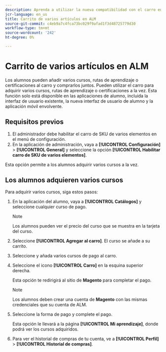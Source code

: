 ```yaml
---
description: Aprenda a utilizar la nueva compatibilidad con el carro en ALM para comprar varios SKU.
jcr-language: en_us
title: Carrito de varios artículos en ALM
source-git-commit: c4eb9a7c4fca73bc029f9afad1f3d48725779d30
workflow-type: tm+mt
source-wordcount: '242'
ht-degree: 0%

---
```



# Carrito de varios artículos en ALM

Los alumnos pueden añadir varios cursos, rutas de aprendizaje o certificaciones al carro y comprarlos juntos. Pueden utilizar el carro para adquirir varios cursos, rutas de aprendizaje o certificaciones a la vez. Esta función solo está disponible en las aplicaciones de alumno, incluida la interfaz de usuario existente, la nueva interfaz de usuario de alumno y la aplicación móvil envolvente.

## Requisitos previos

1. El administrador debe habilitar el carro de SKU de varios elementos en el menú de configuración.
1. En la aplicación de administración, vaya a **[!UICONTROL Configuración]** > **[!UICONTROL General]** y seleccione la opción **[!UICONTROL Habilitar carro de SKU de varios elementos]**.

Esta opción permite a los alumnos adquirir varios cursos a la vez.

## Los alumnos adquieren varios cursos

Para adquirir varios cursos, siga estos pasos:

1. En la aplicación del alumno, vaya a **[!UICONTROL Catálogos]** y seleccione cualquier curso de pago.

   >[!NOTE]
   >
   >Los alumnos pueden ver el precio del curso que se muestra en la tarjeta del curso.

1. Seleccione **[!UICONTROL Agregar al carro]**. El curso se añade a su carrito.
1. Seleccione y añada varios cursos de pago al carro.
1. Seleccione el icono **[!UICONTROL Carro]** en la esquina superior derecha.

   Esta opción te redirigirá al sitio de **Magento** para completar el pago.

   >[!NOTE]
   >
   >Los alumnos deben crear una cuenta de **Magento** con las mismas credenciales que su cuenta de ALM.

1. Seleccione la forma de pago y complete el pago.

   Esta opción le llevará a la página **[!UICONTROL Mi aprendizaje]**, donde podrá ver los cursos adquiridos.

1. Para ver el historial de compras de tu cuenta, ve a **[!UICONTROL Perfil]** > **[!UICONTROL Historial de compras]**.

